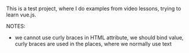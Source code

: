 This is a test project, where I do examples from video lessons, trying to learn vue.js.

NOTES:
* we cannot use curly braces in HTML attribute, we should bind value, curly braces are used in the places, where we normally use text